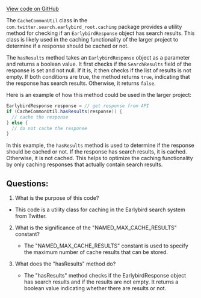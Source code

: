 [View code on GitHub](https://github.com/misbahsy/the-algorithm/src/java/com/twitter/search/earlybird_root/caching/CacheCommonUtil.java)

The `CacheCommonUtil` class in the `com.twitter.search.earlybird_root.caching` package provides a utility method for checking if an `EarlybirdResponse` object has search results. This class is likely used in the caching functionality of the larger project to determine if a response should be cached or not.

The `hasResults` method takes an `EarlybirdResponse` object as a parameter and returns a boolean value. It first checks if the `SearchResults` field of the response is set and not null. If it is, it then checks if the list of results is not empty. If both conditions are true, the method returns `true`, indicating that the response has search results. Otherwise, it returns `false`.

Here is an example of how this method could be used in the larger project:

```java
EarlybirdResponse response = // get response from API
if (CacheCommonUtil.hasResults(response)) {
  // cache the response
} else {
  // do not cache the response
}
```

In this example, the `hasResults` method is used to determine if the response should be cached or not. If the response has search results, it is cached. Otherwise, it is not cached. This helps to optimize the caching functionality by only caching responses that actually contain search results.
## Questions: 
 1. What is the purpose of this code?
   - This code is a utility class for caching in the Earlybird search system from Twitter.

2. What is the significance of the "NAMED_MAX_CACHE_RESULTS" constant?
   - The "NAMED_MAX_CACHE_RESULTS" constant is used to specify the maximum number of cache results that can be stored.

3. What does the "hasResults" method do?
   - The "hasResults" method checks if the EarlybirdResponse object has search results and if the results are not empty. It returns a boolean value indicating whether there are results or not.